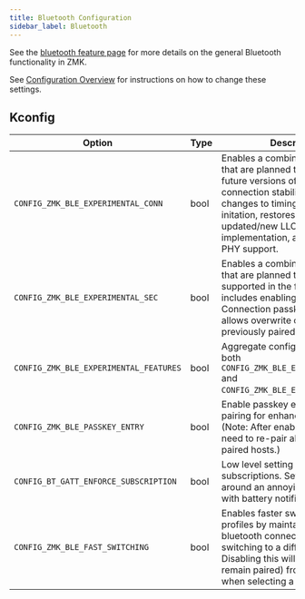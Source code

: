 ```yaml
---
title: Bluetooth Configuration
sidebar_label: Bluetooth
---
```


See the [bluetooth feature page](../features/bluetooth.md) for more details on the general Bluetooth functionality in ZMK.

See [Configuration Overview](index.md) for instructions on how to change these settings.

## Kconfig

| Option                                 | Type | Description                                                                                                                                                                                                                                                             | Default |
| -------------------------------------- | ---- | ----------------------------------------------------------------------------------------------------------------------------------------------------------------------------------------------------------------------------------------------------------------------- | ------- |
| `CONFIG_ZMK_BLE_EXPERIMENTAL_CONN`     | bool | Enables a combination of settings that are planned to be default in future versions of ZMK to improve connection stability. This includes changes to timing on BLE pairing initation, restores use of the updated/new LLCP implementation, and disables 2M PHY support. | n       |
| `CONFIG_ZMK_BLE_EXPERIMENTAL_SEC`      | bool | Enables a combination of settings that are planned to be officially supported in the future. This includes enabling BT Secure Connection passkey entry, and allows overwrite of keys from previously paired hosts.                                                      | n       |
| `CONFIG_ZMK_BLE_EXPERIMENTAL_FEATURES` | bool | Aggregate config that enables both `CONFIG_ZMK_BLE_EXPERIMENTAL_CONN` and `CONFIG_ZMK_BLE_EXPERIMENTAL_SEC`.                                                                                                                                                            | n       |
| `CONFIG_ZMK_BLE_PASSKEY_ENTRY`         | bool | Enable passkey entry during pairing for enhanced security. (Note: After enabling this, you will need to re-pair all previously paired hosts.)                                                                                                                           | n       |
| `CONFIG_BT_GATT_ENFORCE_SUBSCRIPTION`  | bool | Low level setting for GATT subscriptions. Set to `n` to work around an annoying Windows bug with battery notifications.                                                                                                                                                 | y       |
| `CONFIG_ZMK_BLE_FAST_SWITCHING`        | bool | Enables faster switching between profiles by maintaining the bluetooth connection even after switching to a different profile. Disabling this will disconnect (but remain paired) from the old profile when selecting a new one.                                        | y       |
